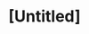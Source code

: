 ---
pid: LLP524
title: "[Untitled]"
location_transcription: 
zipcode: '19121'
outside_phl: 
neighborhood: Brewerytown
age: '8'
age_range: 6-13
instagram: 
image_file_name: LLP_524.jpg
proposal_transcription: This is my cat. She was 2 yers old. she was a baby. and she
  a litt mennise and she was a lot.
topic: Animals
topic_summary: '0'
type: Sculpture Statue
keywords_other: pet, cat
credit: Kimberly Ramier
image_labels: 
twitter: 
facebook: 
permalink: "/monuments/llp524/"
layout: item-page
---